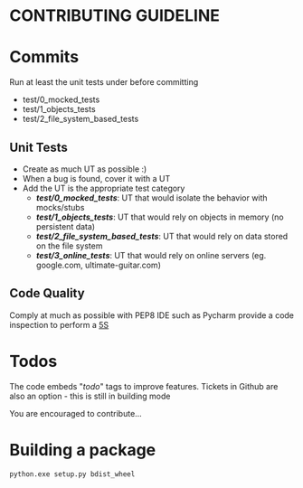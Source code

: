 CONTRIBUTING GUIDELINE
========================

# Commits
Run at least the unit tests under before committing
* test/0_mocked_tests
* test/1_objects_tests
* test/2_file_system_based_tests

## Unit Tests
- Create as much UT as possible :)
- When a bug is found, cover it with a UT
- Add the UT is the appropriate test category
  * _**test/0_mocked_tests**_: UT that would isolate the behavior with mocks/stubs
  * _**test/1_objects_tests**_: UT that would rely on objects in memory (no persistent data)
  * _**test/2_file_system_based_tests**_: UT that would rely on data stored on the file system
  * _**test/3_online_tests**_: UT that would rely on online servers (eg. google.com, ultimate-guitar.com)

## Code Quality
Comply at much as possible with PEP8
IDE such as Pycharm provide a code inspection to perform a [5S](https://www.agilitest.com/cards/5s-on-code)

# Todos
The code embeds "_todo_" tags to improve features.
Tickets in Github are also an option - this is still in building mode

You are encouraged to contribute...

# Building a package
    
    python.exe setup.py bdist_wheel
